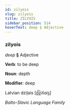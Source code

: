 ```yaml
---
id: zilyois
slug: zilyois
title: ZİLYOİS
sidebar_position: 514
hoverText: deep § Adjective
---
```


### zilyois

*deep* **§** Adjective

**Verb**: to be deep

**Noun**: depth

**Modifier**: deep

Latvian dziļais [d̪͡z̪iʎɑis̪]

*Balto-Slavic Language Family*